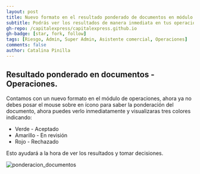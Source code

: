 ```yaml
---
layout: post
title: Nuevo formato en el resultado ponderado de documentos en módulo operaciones.
subtitle: Podrás ver los resultados de manera inmediata en tus operaciones.
gh-repo: /capitalexpress/capitalexpress.github.io
gh-badge: [star, fork, follow]
tags: [Riesgo, Admin, Super Admin, Asistente comercial, Operaciones]
comments: false
author: Catalina Pinilla
---
```


## Resultado ponderado en documentos - Operaciones.

Contamos con un nuevo formato en el módulo de operaciones, ahora ya no debes posar el mouse sobre en ícono para saber la ponderación del documento, ahora puedes verlo inmediatamente y visualizaras tres colores indicando:

- Verde - Aceptado
- Amarillo - En revisión
- Rojo - Rechazado

Esto ayudará a la hora de ver los resultados y tomar decisiones.

![ponderacion_documentos](https://cdn.capitalexpress.cl/img/ponderacion_documentos.png)

